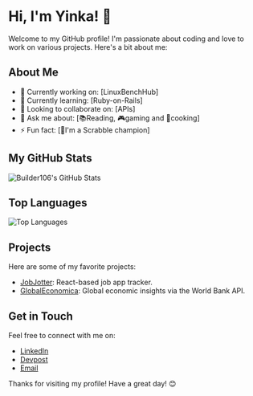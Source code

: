 # Hi, I'm Yinka! 👋

Welcome to my GitHub profile! I'm passionate about coding and love to work on various projects. Here's a bit about me:

## About Me

- 🔭 Currently working on: [LinuxBenchHub]
- 🌱 Currently learning: [Ruby-on-Rails]
- 👯 Looking to collaborate on: [APIs]
- 💬 Ask me about: [📚Reading, 🎮gaming and 🍳cooking]
- ⚡ Fun fact: [🎲I'm a Scrabble champion]

## My GitHub Stats

![Builder106's GitHub Stats](https://github-readme-stats.vercel.app/api?username=Builder106&show_icons=true&theme=radical)

## Top Languages

![Top Languages](https://github-readme-stats.vercel.app/api/top-langs/?username=Builder106&layout=compact&theme=radical)

## Projects

Here are some of my favorite projects:

- [JobJotter](https://github.com/Builder106/JobJotter): React-based job app tracker.
- [GlobalEconomica](https://github.com/Builder106/GlobalEconomica): Global economic insights via the World Bank API.

## Get in Touch

Feel free to connect with me on:

- [LinkedIn](https://www.linkedin.com/in/yinka-vaughan)
- [Devpost](https://devpost.com/olayinkav)
- [Email](mailto:vaughanolayinka@gmail.com)

Thanks for visiting my profile! Have a great day! 😊
